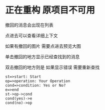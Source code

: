 # 正在重构 原项目不可用

撤回的消息会出现在列表

点进去可以查看详细上下文

如果有撤回的图片 需要点进去预览大图

单击撤回的地方显示已经查找到的消息

双击撤回的地方则是 如果显示错误 需要重新查找

```flow
st=>start: Start
op=>operation: Your Operation
cond=>condition: Yes or No?
e=>end
st->op->cond
cond(yes)->e
cond(no)->op
```
